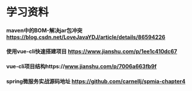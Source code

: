 学习资料
============
#### maven中的BOM-解决jar包冲突 https://blog.csdn.net/LoveJavaYDJ/article/details/86594226
#### 使用vue-cli快速搭建项目  https://www.jianshu.com/p/1ee1c410dc67
#### vue-cli项目结构https://www.jianshu.com/p/7006a663fb9f
#### spring微服务实战源码地址 https://github.com/carnellj/spmia-chapter4

